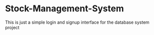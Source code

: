 # Stock-Management-System

This is just a simple login and signup interface for the database system project
